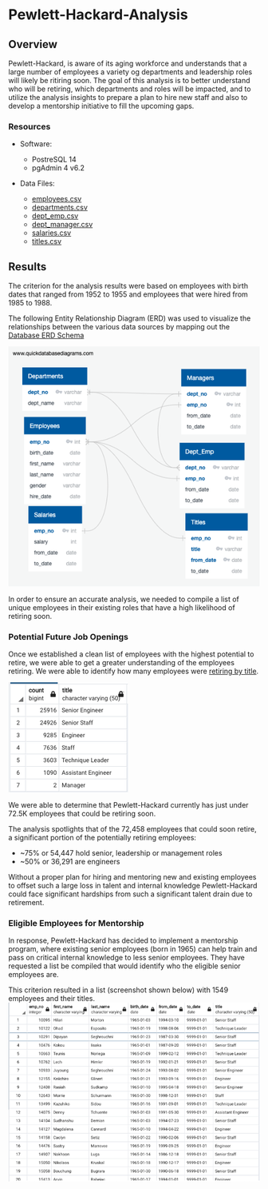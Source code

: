 # Pewlett-Hackard-Analysis

## Overview 
Pewlett-Hackard, is aware of its aging workforce and understands that a large number of employees a variety og departments and leadership roles will likely be ritiring soon. The goal of this analysis is to better understand who will be retiring, which departments and roles will be impacted, and to utilize the analysis insights to prepare a plan to hire new staff and also to develop a mentorship initiative to fill the upcoming gaps. 

### Resources

- Software: 
  - PostreSQL 14 
  - pgAdmin 4 v6.2

- Data Files:
  -  [employees.csv](Data/employees.csv)
  -  [departments.csv](Data/departments.csv)
  -  [dept_emp.csv](Data/dept_emp.csv) 
  -  [dept_manager.csv](Data/dept_manager.csv)
  -  [salaries.csv](Data/salaries.csv)
  -  [titles.csv](Data/titles.csv)

## Results

The criterion for the analysis results were based on employees with birth dates that ranged from 1952 to 1955 and employees that were hired from 1985 to 1988.  

The following Entity Relationship Diagram (ERD) was used to visualize the relationships between the various data sources by mapping out the [Database ERD Schema](https://github.com/Jflux05/Pewlett-Hackard-Analysis/blob/5fc9ec72358bea54a2ff31cad90570d0b230784e/ERD%20schema.sql)

![EmployeeDB.png](https://github.com/Jflux05/Pewlett-Hackard-Analysis/blob/5fc9ec72358bea54a2ff31cad90570d0b230784e/EmployeeDB%20.png)


In order to ensure an accurate analysis, we needed to compile a list of unique employees in their existing roles that have a high likelihood of retiring soon. 

### Potential Future Job Openings

Once we established a clean list of employees with the highest potential to retire, we were able to get a greater understanding of the employees retiring. We were able to identify how many employees were [retiring by title](Data/retiring_titles.csv). 

![Retiring_titles.png](https://github.com/Jflux05/Pewlett-Hackard-Analysis/blob/d7daf15eb901c9bf3f20c5b6e6cf8a20798134a6/Data/retiring_titles.png)

We were able to determine that Pewlett-Hackard currently has just under 72.5K employees that could be retiring soon. 

The analysis spotlights that of the 72,458 employees that could soon retire, a significant portion of the potentially retiring employees:
- ~75% or 54,447 hold senior, leadership or management roles
- ~50% or 36,291 are engineers

Without a proper plan for hiring and mentoring new and existing employees to offset such a large loss in talent and internal knowledge Pewlett-Hackard could face significant hardships from such a significant talent drain due to retirement. 


### Eligible Employees for Mentorship 
In response, Pewlett-Hackard has decided to implement a mentorship program, where existing senior employees (born in 1965) can help train and pass on critical internal knowledge to less senior employees. They have requested a list be compiled that would identify who the eligible senior employees are. 

This criterion resulted in a list (screenshot shown below) with 1549 employees and their titles. 
![mentorship_eligibility.png](https://github.com/Jflux05/Pewlett-Hackard-Analysis/blob/68e2fcc9a3036160a04cd092e41ae8ecd22bcbc4/Data/mentorship_eligibility.png)







